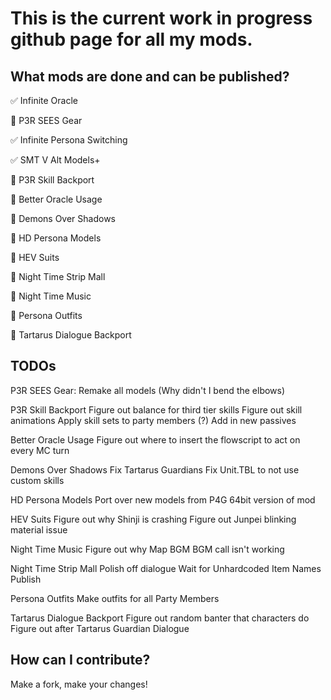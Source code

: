 # This is the current work in progress github page for all my mods.

## What mods are done and can be published?

✅ Infinite Oracle

🔲 P3R SEES Gear

✅ Infinite Persona Switching

✅ SMT V Alt Models+

🔲 P3R Skill Backport

🔲 Better Oracle Usage

🔲 Demons Over Shadows

🔲 HD Persona Models

🔲 HEV Suits

🔲 Night Time Strip Mall

🔲 Night Time Music

🔲 Persona Outfits

🔲 Tartarus Dialogue Backport


## TODOs

P3R SEES Gear:
Remake all models (Why didn't I bend the elbows)

P3R Skill Backport
Figure out balance for third tier skills
Figure out skill animations
Apply skill sets to party members
(?) Add in new passives

Better Oracle Usage
Figure out where to insert the flowscript to act on every MC turn

Demons Over Shadows
Fix Tartarus Guardians
Fix Unit.TBL to not use custom skills

HD Persona Models
Port over new models from P4G 64bit version of mod

HEV Suits
Figure out why Shinji is crashing
Figure out Junpei blinking material issue

Night Time Music
Figure out why Map BGM BGM call isn't working

Night Time Strip Mall
Polish off dialogue
Wait for Unhardcoded Item Names Publish

Persona Outfits
Make outfits for all Party Members

Tartarus Dialogue Backport
Figure out random banter that characters do
Figure out after Tartarus Guardian Dialogue

## How can I contribute?

Make a fork, make your changes!